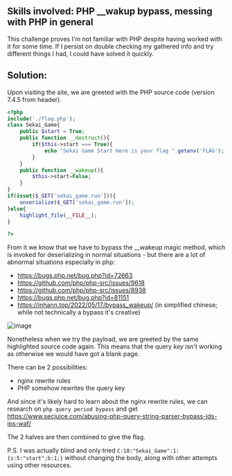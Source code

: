 ## Skills involved: PHP __wakup bypass, messing with PHP in general

This challenge proves I'm not familiar with PHP despite having worked with it for some time. If I persist on double checking my gathered info and try different things I had, I could have solved it quickly.

## Solution:

Upon visiting the site, we are greeted with the PHP source code (version 7.4.5 from header).

```php
<?php
include('./flag.php');
class Sekai_Game{
    public $start = True;
    public function __destruct(){
        if($this->start === True){
            echo "Sekai Game Start Here is your flag ".getenv('FLAG');
        }
    }
    public function __wakeup(){
        $this->start=False;
    }
}
if(isset($_GET['sekai_game.run'])){
    unserialize($_GET['sekai_game.run']);
}else{
    highlight_file(__FILE__);
}

?> 
```

From it we know that we have to bypass the \_\_wakeup magic method, which is invoked for deserializing in normal situations - but there are a lot of abnormal situations especially in php:
- https://bugs.php.net/bug.php?id=72663
- https://github.com/php/php-src/issues/9618
- https://github.com/php/php-src/issues/8938
- https://bugs.php.net/bug.php?id=81151
- https://inhann.top/2022/05/17/bypass_wakeup/ (in simplified chinese; while not technically a bypass it's creative)

![image](https://user-images.githubusercontent.com/114584910/193476421-fc928a00-8c4b-497a-aa3d-0c09cb9c48ec.png)

Nonetheless when we try the payload, we are greeted by the same highlighted source code again. This means that the query *key* isn't working as otherwise we would have got a blank page.

There can be 2 possibilities:
- nginx rewrite rules
- PHP somehow rewrites the query key

And since it's likely hard to learn about the nginx rewrite rules, we can research on `php query period bypass` and get https://www.secjuice.com/abusing-php-query-string-parser-bypass-ids-ips-waf/

The 2 halves are then combined to give the flag.

P.S. I was actually blind and only tried `C:10:"Sekai_Game":1:{s:5:"start";b:1;}` without changing the body, along with other attempts using other resources.
